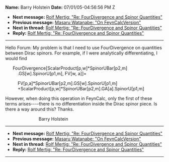 **Name:** Barry Holstein
**Date:** 07/01/05-04:56:56 PM Z

  - **Next message:** [Rolf Mertig: "Re: FourDivergence and Spinor
    Quantities"](0288.html)
  - **Previous message:** [Masaru Watanabe: "On
    FeynCalcVersion"](0286.html)
  - **Next in thread:** [Rolf Mertig: "Re: FourDivergence and Spinor
    Quantities"](0288.html)
  - **Reply:** [Rolf Mertig: "Re: FourDivergence and Spinor
    Quantities"](0288.html)

-----

Hello Forum: My problem is that I need to use FourDivergence on
quantities between Dirac spinors. For example, if I were analytically
differentiating, I would find  

      FourDivergence[ScalarProduct[p,w]\*SpinorUBar[p2,m]  
          .GS[w].SpinorU[p1,m], FV[w, a]]=  

          FV[p,a]\*SpinorUBar[p2,m].GS[w].SpinorU[p1,m]  
          +ScalarProduct[p,w]\*SpinorUBar[p2,m].GA[a].SpinorU[p1,m]  

However, when doing this operation in FeynCalc, only the first of these
terms arises----there is no differentiation inside the Dirac spinor
piece. Is there a way around this? Thanks.  

                           Barry Holstein  

-----

  - **Next message:** [Rolf Mertig: "Re: FourDivergence and Spinor
    Quantities"](0288.html)
  - **Previous message:** [Masaru Watanabe: "On
    FeynCalcVersion"](0286.html)
  - **Next in thread:** [Rolf Mertig: "Re: FourDivergence and Spinor
    Quantities"](0288.html)
  - **Reply:** [Rolf Mertig: "Re: FourDivergence and Spinor
    Quantities"](0288.html)

-----

